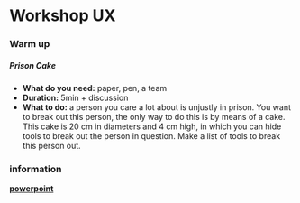 # Workshop UX

### Warm up 
##### Prison Cake 
* **What do you need:** paper, pen, a team
* **Duration:** 5min + discussion
* **What to do:** a person you care a lot about is unjustly in prison. You want to break out this person, the only way to do this is by means of a cake. This cake is 20 cm in diameters and 4 cm high, in which you can hide tools to break out the person in question. Make a list of tools to break this person out. 



### information

[**powerpoint**](https://docs.google.com/presentation/d/1UcZbbT5Dk61B8mKW4F1opTla-0G6IKnMQTY0jGAPT4o/edit?usp=sharing)